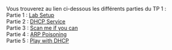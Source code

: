 Vous trouverez au lien ci-dessous les différents parties du TP 1 :  
Partie 1 : [Lab Setup](./tp1/tp1.md)  
Partie 2 : [DHCP Service](./tp2/tp2.md)  
Partie 3 : [Scan me if you can](./tp3/tp3.md)  
Partie 4 : [ARP Poisoning](./tp4/tp4.md)  
Partie 5 : [Play with DHCP](./tp5/tp5.md)  